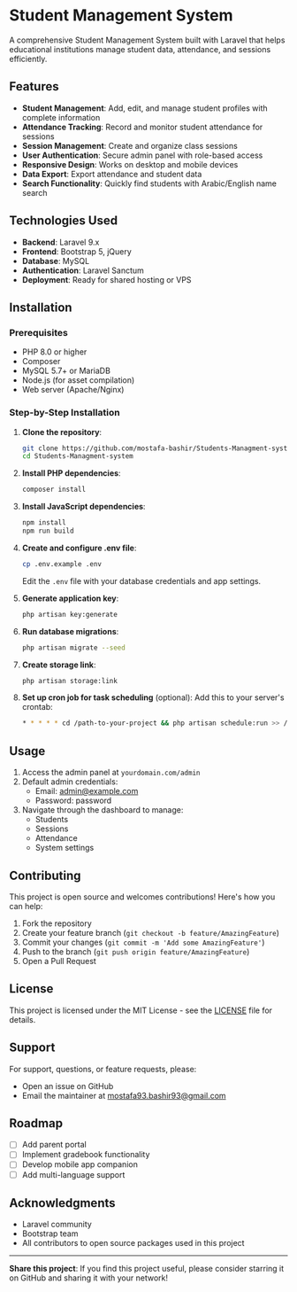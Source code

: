 # Student Management System


A comprehensive Student Management System built with Laravel that helps educational institutions manage student data, attendance, and sessions efficiently.

## Features

- **Student Management**: Add, edit, and manage student profiles with complete information
- **Attendance Tracking**: Record and monitor student attendance for sessions
- **Session Management**: Create and organize class sessions
- **User Authentication**: Secure admin panel with role-based access
- **Responsive Design**: Works on desktop and mobile devices
- **Data Export**: Export attendance and student data
- **Search Functionality**: Quickly find students with Arabic/English name search

## Technologies Used

- **Backend**: Laravel 9.x
- **Frontend**: Bootstrap 5, jQuery
- **Database**: MySQL
- **Authentication**: Laravel Sanctum
- **Deployment**: Ready for shared hosting or VPS

## Installation

### Prerequisites

- PHP 8.0 or higher
- Composer
- MySQL 5.7+ or MariaDB
- Node.js (for asset compilation)
- Web server (Apache/Nginx)

### Step-by-Step Installation

1. **Clone the repository**:
   ```bash
   git clone https://github.com/mostafa-bashir/Students-Managment-system.git
   cd Students-Managment-system
   ```

2. **Install PHP dependencies**:
   ```bash
   composer install
   ```

3. **Install JavaScript dependencies**:
   ```bash
   npm install
   npm run build
   ```

4. **Create and configure .env file**:
   ```bash
   cp .env.example .env
   ```
   Edit the `.env` file with your database credentials and app settings.

5. **Generate application key**:
   ```bash
   php artisan key:generate
   ```

6. **Run database migrations**:
   ```bash
   php artisan migrate --seed
   ```

7. **Create storage link**:
   ```bash
   php artisan storage:link
   ```

8. **Set up cron job for task scheduling** (optional):
   Add this to your server's crontab:
   ```bash
   * * * * * cd /path-to-your-project && php artisan schedule:run >> /dev/null 2>&1
   ```

## Usage

1. Access the admin panel at `yourdomain.com/admin`
2. Default admin credentials:
   - Email: admin@example.com
   - Password: password
3. Navigate through the dashboard to manage:
   - Students
   - Sessions
   - Attendance
   - System settings

## Contributing

This project is open source and welcomes contributions! Here's how you can help:

1. Fork the repository
2. Create your feature branch (`git checkout -b feature/AmazingFeature`)
3. Commit your changes (`git commit -m 'Add some AmazingFeature'`)
4. Push to the branch (`git push origin feature/AmazingFeature`)
5. Open a Pull Request

## License

This project is licensed under the MIT License - see the [LICENSE](LICENSE) file for details.

## Support

For support, questions, or feature requests, please:
- Open an issue on GitHub
- Email the maintainer at mostafa93.bashir93@gmail.com


## Roadmap

- [ ] Add parent portal
- [ ] Implement gradebook functionality
- [ ] Develop mobile app companion
- [ ] Add multi-language support

## Acknowledgments

- Laravel community
- Bootstrap team
- All contributors to open source packages used in this project

---

**Share this project**: If you find this project useful, please consider starring it on GitHub and sharing it with your network!